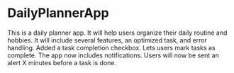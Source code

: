 # DailyPlannerApp
This is a daily planner app. It will help users organize their daily routine and hobbies. It will include several features, an optimized task, and error handling. Added a task completion checkbox. Lets users mark tasks as complete. The app now includes notifications. Users will now be sent an alert X minutes before a task is done. 
